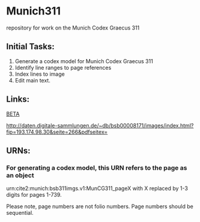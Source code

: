 # Munich311
repository for work on the Munich Codex Graecus 311

## Initial Tasks:
1. Generate a codex model for Munich Codex Graecus 311
2. Identify line ranges to page references
3. Index lines to image
4. Edit main text. 

## Links:
[BETA](http://beta.hpcc.uh.edu/tomcat/hmt-digital/) 

http://daten.digitale-sammlungen.de/~db/bsb00008171/images/index.html?fip=193.174.98.30&seite=266&pdfseitex=

## URNs:
### For generating a codex model, this URN refers to the page as an object
urn:cite2:munich:bsb311imgs.v1:MunCG311_pageX with X replaced by 1-3 digits for pages 1-739.

Please note, page numbers are not folio numbers. Page numbers should be sequential. 
